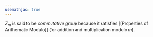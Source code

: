 ```yaml
---
usemathjax: true
---
```


$Z_m$ is said to be *commutative group* because it satisfies [[Properties of Arithematic Modulo]] (for addition and multiplication modulo $m$).